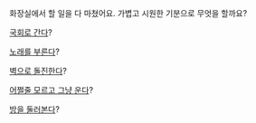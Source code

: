 화장실에서 할 일을 다 마쳤어요. 가볍고 시원한 기분으로 무엇을 할까요?

[국회로 간다](../filibuster/filibuster.md)?

[노래를 부른다](../sing-a-song/song.md)?

[벽으로 돌진한다](../rush/rush.md)?

[어쩔줄 모르고 그냥 운다](../cry/cry.md)?

[방을 둘러본다](../look-around/look-around.md)?